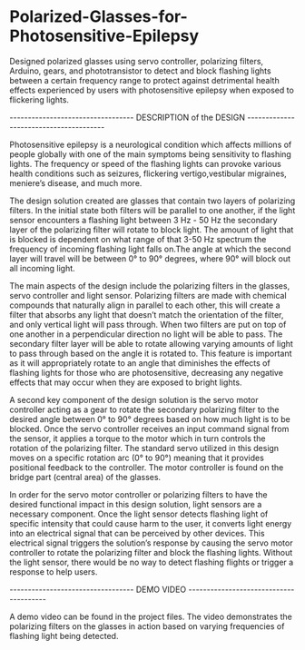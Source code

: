 # Polarized-Glasses-for-Photosensitive-Epilepsy
Designed polarized glasses using servo controller, polarizing filters, Arduino, gears, and phototransistor to detect and block flashing lights between a certain frequency range to protect against detrimental health effects experienced by users with photosensitive epilepsy when exposed to flickering lights.


---------------------------------- DESCRIPTION of the DESIGN ---------------------------------------

  Photosensitive epilepsy is a neurological condition which affects millions of people globally with one of the main symptoms being sensitivity to flashing lights. The frequency or speed of the flashing lights can provoke various health conditions such as seizures, flickering vertigo,vestibular migraines, meniere’s disease, and much more.

  The design solution created are glasses that contain two layers of polarizing filters. In the initial state both filters will be parallel to one another, if the light sensor encounters a flashing light between 3 Hz - 50 Hz the secondary layer of the polarizing filter will rotate to block light. The amount of light that is blocked is dependent on what range of that 3-50 Hz spectrum the frequency of incoming flashing light falls on.The angle at which the second layer will travel will be between 0° to 90° degrees, where 90° will block out all incoming light.  

  The main aspects of the design include the polarizing filters in the glasses, servo controller and light sensor. Polarizing filters are made with chemical compounds that naturally align in parallel to each other, this will create a filter that absorbs any light that doesn’t match the orientation of the filter, and only vertical light will pass through. When two filters are put on top of one another in a perpendicular direction no light will be able to pass. The secondary filter layer will be able to rotate allowing varying amounts of light to pass through based on the angle it is rotated to. This feature is important as it will appropriately rotate to an angle that diminishes the effects of flashing lights for those who 	are photosensitive, decreasing any negative effects that may occur when they are exposed to bright lights. 

  A second key component of the design solution is the servo motor controller acting as a gear to rotate the secondary polarizing filter to the desired angle between 0° to 90° degrees based on how much light is to be blocked. Once the servo controller receives an input command signal from the sensor, it applies a torque to the motor which in turn controls the rotation of the polarizing filter. The standard servo utilized in this design moves on a specific rotation arc (0° to 90°) meaning that it provides positional feedback to the controller.  The motor controller is found on the bridge part (central area) of the glasses. 
   
   In order for the servo motor controller or polarizing filters to have the desired functional impact in this design solution, light sensors are a necessary component. Once the light sensor detects flashing light of specific intensity that could cause harm to the user, it converts light energy into an electrical signal that can be perceived by other devices. This electrical signal triggers the solution’s response by causing the servo motor controller to rotate the polarizing filter and block the flashing lights. Without the light sensor, there would be no way to detect flashing flights or trigger a response to help users.

---------------------------------- DEMO VIDEO ---------------------------------------

A demo video can be found in the project files. The video demonstrates the polarizing filters on the glasses in action based on varying frequencies of flashing light being detected.

